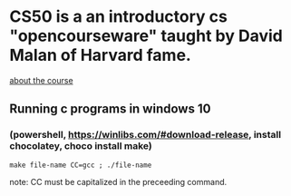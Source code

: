 # CS50 is a an introductory cs "opencourseware" taught by David Malan of Harvard fame.

[about the course](https://cs50.harvard.edu/x/2023/)

## Running c programs in windows 10

### (powershell, https://winlibs.com/#download-release, install chocolatey, choco install make)

```
make file-name CC=gcc ; ./file-name
```

note: CC must be capitalized in the preceeding command.
